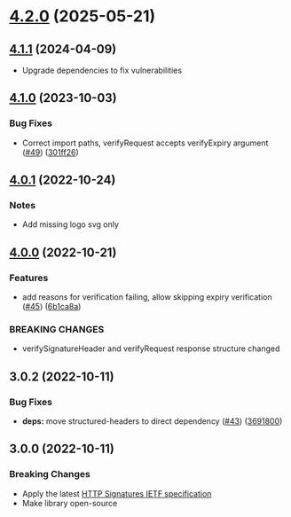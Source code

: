 # [4.2.0](https://github.com/mattrglobal/http-signatures/compare/v4.1.0...v4.2.0) (2025-05-21)



## [4.1.1](https://github.com/mattrglobal/http-signatures/compare/v4.1.0...v4.1.1) (2024-04-09)

* Upgrade dependencies to fix vulnerabilities


## [4.1.0](https://github.com/mattrglobal/http-signatures/compare/v4.0.1...v4.1.0) (2023-10-03)


### Bug Fixes

* Correct import paths, verifyRequest accepts verifyExpiry argument ([#49](https://github.com/mattrglobal/http-signatures/issues/49)) ([301ff26](https://github.com/mattrglobal/http-signatures/commit/301ff269bfcab22916a42ab1f268ac4fe613f2fa))



## [4.0.1](https://github.com/mattrglobal/http-signatures/compare/v4.0.0...v4.0.1) (2022-10-24)

### Notes

* Add missing logo svg only

## [4.0.0](https://github.com/mattrglobal/http-signatures/compare/v3.0.2...v4.0.0) (2022-10-21)


### Features

* add reasons for verification failing, allow skipping expiry verification ([#45](https://github.com/mattrglobal/http-signatures/issues/45)) ([6b1ca8a](https://github.com/mattrglobal/http-signatures/commit/6b1ca8aead8992080a573c26005b0601976c3517))


### BREAKING CHANGES

* verifySignatureHeader and verifyRequest response structure changed


## 3.0.2 (2022-10-11)


### Bug Fixes

* **deps:** move structured-headers to direct dependency ([#43](https://github.com/mattrglobal/http-signatures/issues/43)) ([3691800](https://github.com/mattrglobal/http-signatures/commit/36918009892d4982d0a292bb80921cdec95760a4))



## 3.0.0 (2022-10-11)

### Breaking Changes

* Apply the latest [HTTP Signatures IETF specification](https://www.ietf.org/archive/id/draft-ietf-httpbis-message-signatures-13.html)
* Make library open-source
